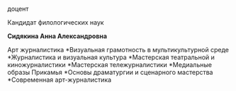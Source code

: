 доцент

Кандидат филологических наук

**Сидякина Анна Александровна**

Арт журналистика
	*Визуальная грамотность в мультикультурной среде
	*Журналистика и визуальная культура
	*Мастерская театральной и киножурналистики
	*Мастерская тележурналистики
	*Медиальные образы Прикамья
	*Основы драматургии и сценарного мастерства
	*Современная арт-журналистика